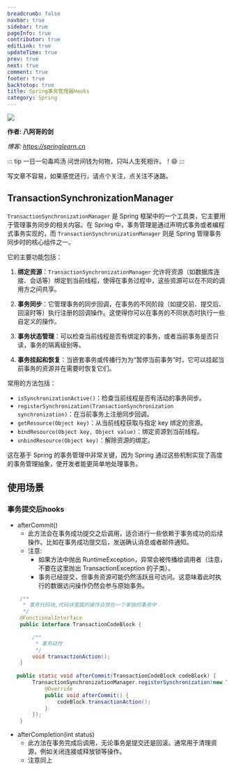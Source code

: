 ```yaml
---
breadcrumb: false
navbar: true
sidebar: true
pageInfo: true
contributor: true
editLink: true
updateTime: true
prev: true
next: true
comment: true
footer: true
backtotop: true
title: Spring事务管理器Hooks
category: Spring
---
```


![](https://img.springlearn.cn/blog/learn_1647108921000.png)

**作者: 八阿哥的剑**

*博客: https://springlearn.cn*

::: tip 一日一句毒鸡汤
问世间钱为何物，只叫人生死相许。！😄
:::

写文章不容易，如果感觉还行，请点个关注，点关注不迷路。

## TransactionSynchronizationManager

`TransactionSynchronizationManager` 是 Spring 框架中的一个工具类，它主要用于管理事务同步的相关内容。在 Spring 中，事务管理是通过声明式事务或者编程式事务实现的，而 `TransactionSynchronizationManager` 则是 Spring 管理事务同步时的核心组件之一。

它的主要功能包括：

1. **绑定资源**：`TransactionSynchronizationManager` 允许将资源（如数据库连接、会话等）绑定到当前线程，使得在事务过程中，这些资源可以在不同的调用方之间共享。

2. **事务同步**：它管理事务的同步回调，在事务的不同阶段（如提交前、提交后、回滚时等）执行注册的回调操作。这使得你可以在事务的不同状态时执行一些自定义的操作。

3. **事务状态管理**：可以检查当前线程是否有绑定的事务，或者当前事务是否只读，事务的隔离级别等。

4. **事务挂起和恢复**：当嵌套事务或传播行为为“暂停当前事务”时，它可以挂起当前事务的资源并在需要时恢复它们。

常用的方法包括：
- `isSynchronizationActive()`：检查当前线程是否有活动的事务同步。
- `registerSynchronization(TransactionSynchronization synchronization)`：在当前事务上注册同步回调。
- `getResource(Object key)`：从当前线程获取与指定 key 绑定的资源。
- `bindResource(Object key, Object value)`：绑定资源到当前线程。
- `unbindResource(Object key)`：解除资源的绑定。

这在基于 Spring 的事务管理中非常关键，因为 Spring 通过这些机制实现了高度的事务管理抽象，使开发者能更简单地处理事务。

## 使用场景

### 事务提交后hooks

- afterCommit()
  - 此方法会在事务成功提交之后调用，适合进行一些依赖于事务成功的后续操作。比如在事务成功提交后，发送确认消息或者邮件通知。
  - 注意:
    - 如果方法中抛出 RuntimeException，异常会被传播给调用者（注意，不要在这里抛出 TransactionException 的子类）。
    - 事务已经提交，但事务资源可能仍然活跃且可访问。这意味着此时执行的数据访问操作仍然会参与原始事务。
```java
    /**
     * 事务代码块,代码块里面的操作会放在一个单独的事务中
     */
    @FunctionalInterface
    public interface TransactionCodeBlock {

        /**
         * 事务动作
         */
        void transactionAction();
    }
    
   public static void afterCommit(TransactionCodeBlock codeBlock) {
        TransactionSynchronizationManager.registerSynchronization(new TransactionSynchronization() {
            @Override
            public void afterCommit() {
                codeBlock.transactionAction();
            }
        });
    }
```

- afterCompletion(int status)
  - 此方法在事务完成后调用，无论事务是提交还是回滚。通常用于清理资源，例如关闭连接或释放锁等操作。
  - 注意同上
